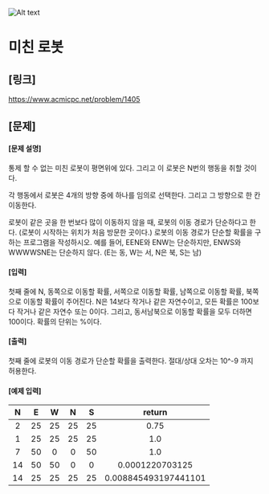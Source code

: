 ![Alt text](https://d2gd6pc034wcta.cloudfront.net/images/logo@2x.png)

# 미친 로봇

## [링크]
https://www.acmicpc.net/problem/1405

## [문제]
#### [문제 설명]
통제 할 수 없는 미친 로봇이 평면위에 있다. 그리고 이 로봇은 N번의 행동을 취할 것이다.

각 행동에서 로봇은 4개의 방향 중에 하나를 임의로 선택한다. 그리고 그 방향으로 한 칸 이동한다.

로봇이 같은 곳을 한 번보다 많이 이동하지 않을 때, 로봇의 이동 경로가 단순하다고 한다.
(로봇이 시작하는 위치가 처음 방문한 곳이다.) 로봇의 이동 경로가 단순할 확률을 구하는 프로그램을 작성하시오.
예를 들어, EENE와 ENW는 단순하지만, ENWS와 WWWWSNE는 단순하지 않다.
(E는 동, W는 서, N은 북, S는 남)

#### [입력]
첫째 줄에 N, 동쪽으로 이동할 확률, 서쪽으로 이동할 확률, 남쪽으로 이동할 확률, 북쪽으로 이동할 확률이 주어진다.
N은 14보다 작거나 같은 자연수이고,  모든 확률은 100보다 작거나 같은 자연수 또는 0이다.
그리고, 동서남북으로 이동할 확률을 모두 더하면 100이다.
확률의 단위는 %이다.

#### [출력]
첫째 줄에 로봇의 이동 경로가 단순할 확률을 출력한다. 절대/상대 오차는 10^-9 까지 허용한다.

#### [예제 입력]
|N|E|W|N|S|return|
|:---:|:---:|:---:|:---:|:---:|:---:|
|2|25|25|25|25|0.75|
|1|25|25|25|25|1.0|
|7|50|0|0|50|1.0|
|14|50|50|0|0|0.0001220703125|
|14|25|25|25|25|0.008845493197441101|
